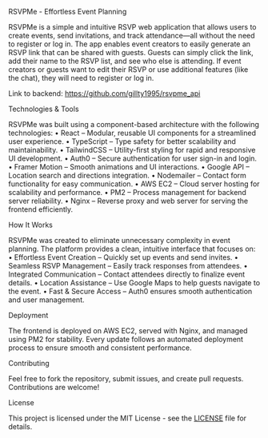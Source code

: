 RSVPMe - Effortless Event Planning

RSVPMe is a simple and intuitive RSVP web application that allows users to create events, send invitations, and track attendance—all without the need to register or log in. The app enables event creators to easily generate an RSVP link that can be shared with guests. Guests can simply click the link, add their name to the RSVP list, and see who else is attending. If event creators or guests want to edit their RSVP or use additional features (like the chat), they will need to register or log in.

Link to backend: https://github.com/gillty1995/rsvpme_api

Technologies & Tools

RSVPMe was built using a component-based architecture with the following technologies:
• React – Modular, reusable UI components for a streamlined user experience.
• TypeScript – Type safety for better scalability and maintainability.
• TailwindCSS – Utility-first styling for rapid and responsive UI development.
• Auth0 – Secure authentication for user sign-in and login.
• Framer Motion – Smooth animations and UI interactions.
• Google API – Location search and directions integration.
• Nodemailer – Contact form functionality for easy communication.
• AWS EC2 – Cloud server hosting for scalability and performance.
• PM2 – Process management for backend server reliability.
• Nginx – Reverse proxy and web server for serving the frontend efficiently.

How It Works

RSVPMe was created to eliminate unnecessary complexity in event planning. The platform provides a clean, intuitive interface that focuses on:
• Effortless Event Creation – Quickly set up events and send invites.
• Seamless RSVP Management – Easily track responses from attendees.
• Integrated Communication – Contact attendees directly to finalize event details.
• Location Assistance – Use Google Maps to help guests navigate to the event.
• Fast & Secure Access – Auth0 ensures smooth authentication and user management.

Deployment

The frontend is deployed on AWS EC2, served with Nginx, and managed using PM2 for stability. Every update follows an automated deployment process to ensure smooth and consistent performance.

Contributing

Feel free to fork the repository, submit issues, and create pull requests. Contributions are welcome!

License

This project is licensed under the MIT License - see the [LICENSE](LICENSE) file for details.
